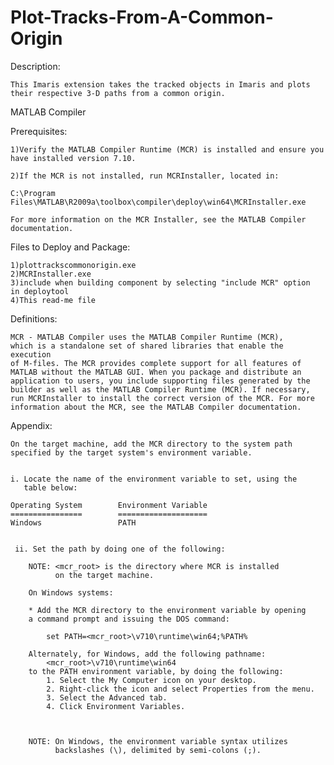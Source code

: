 # Plot-Tracks-From-A-Common-Origin
Description:

    This Imaris extension takes the tracked objects in Imaris and plots their respective 3-D paths from a common origin.  

MATLAB Compiler

Prerequisites:

    1)Verify the MATLAB Compiler Runtime (MCR) is installed and ensure you    
    have installed version 7.10.   

    2)If the MCR is not installed, run MCRInstaller, located in:

    C:\Program Files\MATLAB\R2009a\toolbox\compiler\deploy\win64\MCRInstaller.exe

    For more information on the MCR Installer, see the MATLAB Compiler 
    documentation.    

Files to Deploy and Package:

    1)plottrackscommonorigin.exe
    2)MCRInstaller.exe 
    3)include when building component by selecting "include MCR" option 
    in deploytool
    4)This read-me file 

Definitions:

    MCR - MATLAB Compiler uses the MATLAB Compiler Runtime (MCR), 
    which is a standalone set of shared libraries that enable the execution 
    of M-files. The MCR provides complete support for all features of 
    MATLAB without the MATLAB GUI. When you package and distribute an 
    application to users, you include supporting files generated by the 
    builder as well as the MATLAB Compiler Runtime (MCR). If necessary, 
    run MCRInstaller to install the correct version of the MCR. For more 
    information about the MCR, see the MATLAB Compiler documentation.



Appendix:

    On the target machine, add the MCR directory to the system path    
    specified by the target system's environment variable. 


    i. Locate the name of the environment variable to set, using the  
       table below:

    Operating System        Environment Variable
    ================        ====================
    Windows                 PATH


     ii. Set the path by doing one of the following:

        NOTE: <mcr_root> is the directory where MCR is installed
              on the target machine.         

        On Windows systems:

        * Add the MCR directory to the environment variable by opening 
        a command prompt and issuing the DOS command:

            set PATH=<mcr_root>\v710\runtime\win64;%PATH% 

        Alternately, for Windows, add the following pathname:
            <mcr_root>\v710\runtime\win64
        to the PATH environment variable, by doing the following:
            1. Select the My Computer icon on your desktop.
            2. Right-click the icon and select Properties from the menu.
            3. Select the Advanced tab.
            4. Click Environment Variables.  



        NOTE: On Windows, the environment variable syntax utilizes 
              backslashes (\), delimited by semi-colons (;). 
